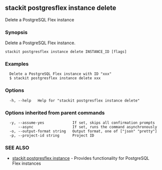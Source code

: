 ## stackit postgresflex instance delete

Delete a PostgreSQL Flex instance

### Synopsis

Delete a PostgreSQL Flex instance.

```
stackit postgresflex instance delete INSTANCE_ID [flags]
```

### Examples

```
  Delete a PostgreSQL Flex instance with ID "xxx"
  $ stackit postgresflex instance delete xxx
```

### Options

```
  -h, --help   Help for "stackit postgresflex instance delete"
```

### Options inherited from parent commands

```
  -y, --assume-yes             If set, skips all confirmation prompts
      --async                  If set, runs the command asynchronously
  -o, --output-format string   Output format, one of ["json" "pretty"]
  -p, --project-id string      Project ID
```

### SEE ALSO

* [stackit postgresflex instance](./stackit_postgresflex_instance.md)	 - Provides functionality for PostgreSQL Flex instances

